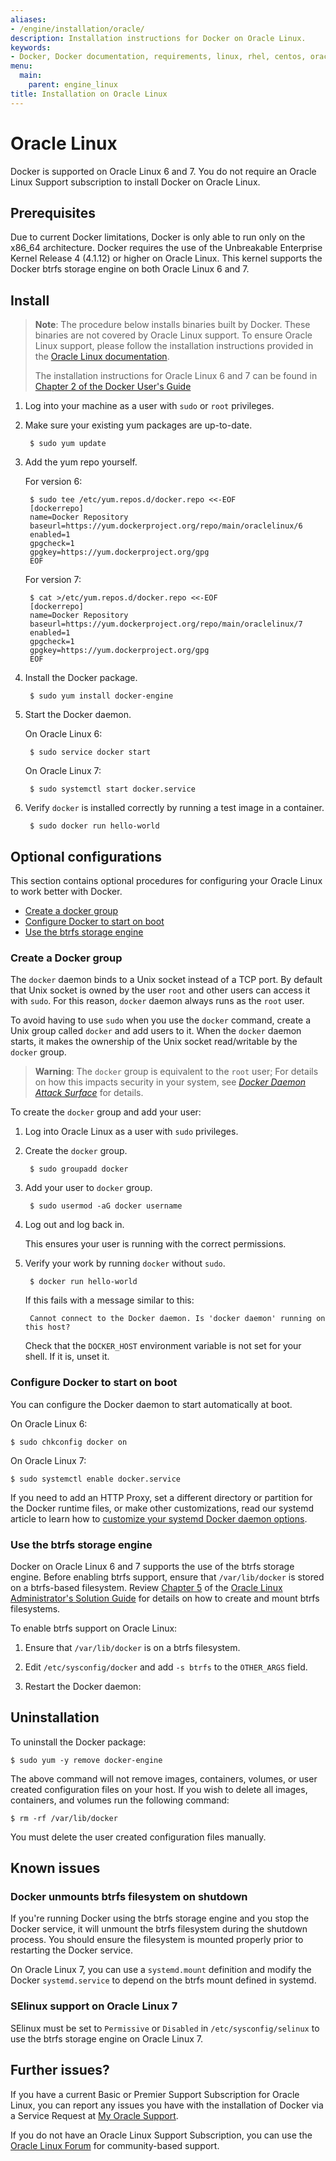 ```yaml
---
aliases:
- /engine/installation/oracle/
description: Installation instructions for Docker on Oracle Linux.
keywords:
- Docker, Docker documentation, requirements, linux, rhel, centos, oracle,  ol
menu:
  main:
    parent: engine_linux
title: Installation on Oracle Linux
---
```


# Oracle Linux

Docker is supported on Oracle Linux 6 and 7. You do not require an Oracle Linux
Support subscription to install Docker on Oracle Linux.

## Prerequisites

Due to current Docker limitations, Docker is only able to run only on the x86_64
architecture. Docker requires the use of the Unbreakable Enterprise Kernel
Release 4 (4.1.12) or higher on Oracle Linux. This kernel supports the Docker
btrfs storage engine on both Oracle Linux 6 and 7.

## Install


> **Note**: The procedure below installs binaries built by Docker. These binaries
> are not covered by Oracle Linux support. To ensure Oracle Linux support, please
> follow the installation instructions provided in the
> [Oracle Linux documentation](https://docs.oracle.com/en/operating-systems/?tab=2).
>
> The installation instructions for Oracle Linux 6 and 7 can be found in [Chapter 2 of
> the Docker User&apos;s Guide](https://docs.oracle.com/cd/E52668_01/E75728/html/docker_install_upgrade.html)


1. Log into your machine as a user with `sudo` or `root` privileges.

2. Make sure your existing yum packages are up-to-date.

        $ sudo yum update

3. Add the yum repo yourself.

    For version 6:

        $ sudo tee /etc/yum.repos.d/docker.repo <<-EOF
        [dockerrepo]
        name=Docker Repository
        baseurl=https://yum.dockerproject.org/repo/main/oraclelinux/6
        enabled=1
        gpgcheck=1
        gpgkey=https://yum.dockerproject.org/gpg
        EOF

    For version 7:

        $ cat >/etc/yum.repos.d/docker.repo <<-EOF
        [dockerrepo]
        name=Docker Repository
        baseurl=https://yum.dockerproject.org/repo/main/oraclelinux/7
        enabled=1
        gpgcheck=1
        gpgkey=https://yum.dockerproject.org/gpg
        EOF

4. Install the Docker package.

        $ sudo yum install docker-engine

5. Start the Docker daemon.

     On Oracle Linux 6:

        $ sudo service docker start

     On Oracle Linux 7:

        $ sudo systemctl start docker.service

6. Verify `docker` is installed correctly by running a test image in a container.

        $ sudo docker run hello-world

## Optional configurations

This section contains optional procedures for configuring your Oracle Linux to work
better with Docker.

* [Create a docker group](oracle.md#create-a-docker-group)
* [Configure Docker to start on boot](oracle.md#configure-docker-to-start-on-boot)
* [Use the btrfs storage engine](oracle.md#use-the-btrfs-storage-engine)

### Create a Docker group

The `docker` daemon binds to a Unix socket instead of a TCP port. By default
that Unix socket is owned by the user `root` and other users can access it with
`sudo`. For this reason, `docker` daemon always runs as the `root` user.

To avoid having to use `sudo` when you use the `docker` command, create a Unix
group called `docker` and add users to it. When the `docker` daemon starts, it
makes the ownership of the Unix socket read/writable by the `docker` group.

>**Warning**: The `docker` group is equivalent to the `root` user; For details
>on how this impacts security in your system, see [*Docker Daemon Attack
>Surface*](../../security/security.md#docker-daemon-attack-surface) for details.

To create the `docker` group and add your user:

1. Log into Oracle Linux as a user with `sudo` privileges.

2. Create the `docker` group.

        $ sudo groupadd docker

3. Add your user to `docker` group.

        $ sudo usermod -aG docker username

4. Log out and log back in.

    This ensures your user is running with the correct permissions.

5. Verify your work by running `docker` without `sudo`.

        $ docker run hello-world

	If this fails with a message similar to this:

		Cannot connect to the Docker daemon. Is 'docker daemon' running on this host?

	Check that the `DOCKER_HOST` environment variable is not set for your shell.
	If it is, unset it.

### Configure Docker to start on boot

You can configure the  Docker daemon to start automatically at boot.

On Oracle Linux 6:

```
$ sudo chkconfig docker on
```

On Oracle Linux 7:

```
$ sudo systemctl enable docker.service
```

If you need to add an HTTP Proxy, set a different directory or partition for the
Docker runtime files, or make other customizations, read our systemd article to
learn how to [customize your systemd Docker daemon options](../../admin/systemd.md).

### Use the btrfs storage engine

Docker on Oracle Linux 6 and 7 supports the use of the btrfs storage engine.
Before enabling btrfs support, ensure that `/var/lib/docker` is stored on a
btrfs-based filesystem. Review [Chapter
5](http://docs.oracle.com/cd/E37670_01/E37355/html/ol_btrfs.html) of the [Oracle
Linux Administrator's Solution
Guide](http://docs.oracle.com/cd/E37670_01/E37355/html/index.html) for details
on how to create and mount btrfs filesystems.

To enable btrfs support on Oracle Linux:

1. Ensure that `/var/lib/docker` is on a btrfs filesystem.

2. Edit `/etc/sysconfig/docker` and add `-s btrfs` to the `OTHER_ARGS` field.

3. Restart the Docker daemon:

## Uninstallation

To uninstall the Docker package:

    $ sudo yum -y remove docker-engine

The above command will not remove images, containers, volumes, or user created
configuration files on your host. If you wish to delete all images, containers,
and volumes run the following command:

    $ rm -rf /var/lib/docker

You must delete the user created configuration files manually.

## Known issues

### Docker unmounts btrfs filesystem on shutdown
If you're running Docker using the btrfs storage engine and you stop the Docker
service, it will unmount the btrfs filesystem during the shutdown process. You
should ensure the filesystem is mounted properly prior to restarting the Docker
service.

On Oracle Linux 7, you can use a `systemd.mount` definition and modify the
Docker `systemd.service` to depend on the btrfs mount defined in systemd.

### SElinux support on Oracle Linux 7
SElinux must be set to `Permissive` or `Disabled` in `/etc/sysconfig/selinux` to
use the btrfs storage engine on Oracle Linux 7.

## Further issues?

If you have a current Basic or Premier Support Subscription for Oracle Linux,
you can report any issues you have with the installation of Docker via a Service
Request at [My Oracle Support](https://support.oracle.com).

If you do not have an Oracle Linux Support Subscription, you can use the [Oracle
Linux
Forum](https://community.oracle.com/community/server_%26_storage_systems/linux/oracle_linux) for community-based support.
